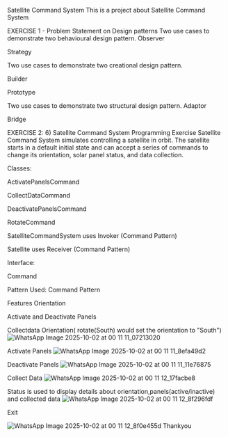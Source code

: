 
Satellite Command System
This is a project about Satellite Command System

EXERCISE 1 - Problem Statement on Design patterns
Two use cases to demonstrate two behavioural design pattern.
Observer

Strategy

Two use cases to demonstrate two creational design pattern.

Builder

Prototype

Two use cases to demonstrate two structural design pattern.
Adaptor

Bridge

EXERCISE 2: 6) Satellite Command System Programming Exercise
Satellite Command System simulates controlling a satellite in orbit. The satellite starts in a default initial state and can accept a series of commands to change its orientation, solar panel status, and data collection.

Classes:

ActivatePanelsCommand

CollectDataCommand

DeactivatePanelsCommand

RotateCommand

SatelliteCommandSystem uses Invoker (Command Pattern)

Satellite uses Receiver (Command Pattern)

Interface:

Command

Pattern Used: Command Pattern

Features
Orientation

Activate and Deactivate Panels

Collectdata
Orientation( rotate(South) would set the orientation to "South")
![WhatsApp Image 2025-10-02 at 00 11 11_07213020](https://github.com/user-attachments/assets/795b2f15-e28a-4835-979d-03e448087e4c)

Activate Panels
![WhatsApp Image 2025-10-02 at 00 11 11_8efa49d2](https://github.com/user-attachments/assets/7a5c6d01-8965-4cc6-862d-5e90e268e91d)

Deactivate Panels
![WhatsApp Image 2025-10-02 at 00 11 11_11e76875](https://github.com/user-attachments/assets/264c3cf2-8c21-4b9c-b4fa-d6d62ec77668)

Collect Data
![WhatsApp Image 2025-10-02 at 00 11 12_17facbe8](https://github.com/user-attachments/assets/a3b9c146-f1f0-48b3-9a1b-dde82e8cfb82)

Status is used to display details about orientation,panels(active/inactive) and collected data
![WhatsApp Image 2025-10-02 at 00 11 12_8f296fdf](https://github.com/user-attachments/assets/4e60c489-2e86-4506-848b-e89cded954df)

Exit

![WhatsApp Image 2025-10-02 at 00 11 12_8f0e455d](https://github.com/user-attachments/assets/ba78b216-bb35-4342-a6e0-482e259e3793)
Thankyou

